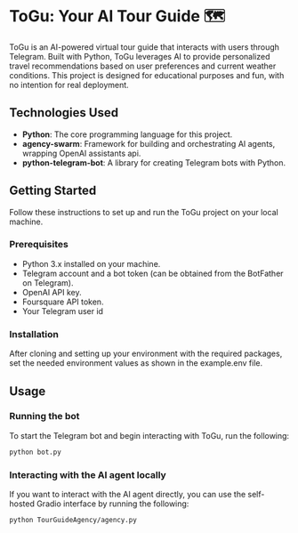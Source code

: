 # ToGu: Your AI Tour Guide 🗺️

ToGu is an AI-powered virtual tour guide that interacts with users through Telegram.
Built with Python, ToGu leverages AI to provide personalized travel recommendations based on user preferences and current weather conditions. 
This project is designed for educational purposes and fun, with no intention for real deployment.

## Technologies Used

- **Python**: The core programming language for this project.
- **agency-swarm**: Framework for building and orchestrating AI agents, wrapping OpenAI assistants api.
- **python-telegram-bot**: A library for creating Telegram bots with Python.

## Getting Started

Follow these instructions to set up and run the ToGu project on your local machine.

### Prerequisites

- Python 3.x installed on your machine.
- Telegram account and a bot token (can be obtained from the BotFather on Telegram).
- OpenAI API key.
- Foursquare API token.
- Your Telegram user id

### Installation
After cloning and setting up your environment with the required packages, set the needed environment values as shown in the example.env file.

## Usage
### Running the bot
To start the Telegram bot and begin interacting with ToGu, run the following:
```bash
python bot.py
```

### Interacting with the AI agent locally
If you want to interact with the AI agent directly, you can use the self-hosted Gradio interface by running the following:
```bash
python TourGuideAgency/agency.py
```
